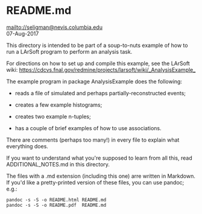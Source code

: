 # README.md  
<mailto://seligman@nevis.columbia.edu>  
07-Aug-2017

This directory is intended to be part of a soup-to-nuts example of how
to run a LArSoft program to perform an analysis task.

For directions on how to set up and compile this example, see the LArSoft wiki:
<https://cdcvs.fnal.gov/redmine/projects/larsoft/wiki/_AnalysisExample_>

The example program in package AnalysisExample does the following:

- reads a file of simulated and perhaps partially-reconstructed events;

- creates a few example histograms;

- creates two example n-tuples;

- has a couple of brief examples of how to use associations. 

There are comments (perhaps too many!) in every file to explain what
everything does.

If you want to understand what you're supposed to learn from all this,
read ADDITIONAL_NOTES.md in this directory.

The files with a .md extension (including this one) arre written in
Markdown. If you'd like a pretty-printed version of these files, you
can use pandoc; e.g.:

```
pandoc -s -S -o README.html README.md
pandoc -s -S -o README.pdf  README.md
```
